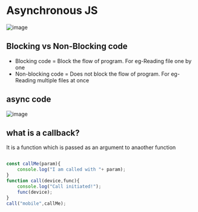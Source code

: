 # Asynchronous JS

![image](https://github.com/yghugardare/JS-projects/assets/117991996/840f5cb9-a7bc-4814-8846-da9031bd3d5c)

## Blocking vs Non-Blocking code
- Blocking code = Block the flow of program. For eg-Reading file one by one
- Non-blocking code = Does not block the flow of program. For eg- Reading multiple files at once

## async code

![image](https://github.com/yghugardare/JS-projects/assets/117991996/16cb013b-e443-4f06-a943-1fb0f9fd6bbb)

## what is a callback? 
It is a function which is passed as an argument to anaother function
```javascript

const callMe(param){
    console.log("I am called with "+ param);
}
function call(device,func){
    console.log("Call initiated!");
    func(device);
}
call("mobile",callMe);


```